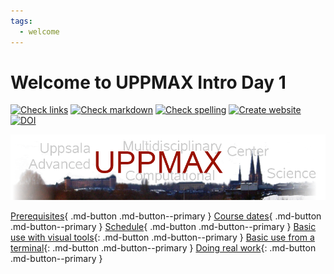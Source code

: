 ```yaml
---
tags:
  - welcome
---
```


# Welcome to UPPMAX Intro Day 1

<!-- markdownlint-disable MD013 --><!-- Badges cannot be split up over lines, hence will break 80 characters per line -->

[![Check links](https://github.com/UPPMAX/uppmax_intro_day_1/actions/workflows/check_links.yaml/badge.svg?branch=main)](https://github.com/UPPMAX/uppmax_intro_day_1/actions/workflows/check_links.yaml)
[![Check markdown](https://github.com/UPPMAX/uppmax_intro_day_1/actions/workflows/check_markdown.yaml/badge.svg?branch=main)](https://github.com/UPPMAX/uppmax_intro_day_1/actions/workflows/check_markdown.yaml)
[![Check spelling](https://github.com/UPPMAX/uppmax_intro_day_1/actions/workflows/check_spelling.yaml/badge.svg?branch=main)](https://github.com/UPPMAX/uppmax_intro_day_1/actions/workflows/check_spelling.yaml)
[![Create website](https://github.com/UPPMAX/uppmax_intro_day_1/actions/workflows/create_website.yaml/badge.svg?branch=main)](https://github.com/UPPMAX/uppmax_intro_day_1/actions/workflows/create_website.yaml)
[![DOI](https://zenodo.org/badge/808091302.svg)](https://doi.org/10.5281/zenodo.14645146)

<!-- markdownlint-enable MD013 -->

![The UPPMAX logo](uppmax_logo.png)

[Prerequisites](prereqs.md){ .md-button .md-button--primary }
[Course dates](course_dates.md){ .md-button .md-button--primary }
[Schedule](schedule.md){ .md-button .md-button--primary }
[Basic use with visual tools](sessions/introduction_visual.md){: .md-button .md-button--primary }
[Basic use from a terminal](sessions/introduction_terminal.md){: .md-button .md-button--primary }
[Doing real work](sessions/introduction_real_work.md){: .md-button .md-button--primary }
